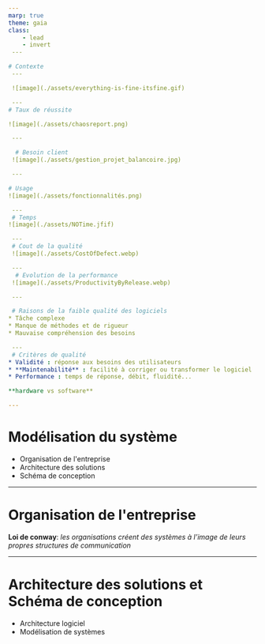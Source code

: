 ```yaml
---
marp: true
theme: gaia
class:
    - lead
    - invert
 ---

# Contexte
 ---

 ![image](./assets/everything-is-fine-itsfine.gif)

 ---
# Taux de réussite

![image](./assets/chaosreport.png)

 ---

  # Besoin client
 ![image](./assets/gestion_projet_balancoire.jpg)

 ---

# Usage
![image](./assets/fonctionnalités.png)

 ---
 # Temps
![image](./assets/NOTime.jfif)

 ---
 # Cout de la qualité
 ![image](./assets/CostOfDefect.webp)

 ---
  # Evolution de la performance
 ![image](./assets/ProductivityByRelease.webp)

 ---

 # Raisons de la faible qualité des logiciels
* Tâche complexe
* Manque de méthodes et de rigueur
* Mauvaise compréhension des besoins

 ---
 # Critères de qualité
* Validité : réponse aux besoins des utilisateurs
* **Maintenabilité** : facilité à corriger ou transformer le logiciel
* Performance : temps de réponse, débit, fluidité...

**hardware vs software**

---
```

# Modélisation du système

* Organisation de l'entreprise
* Architecture des solutions
* Schéma de conception

 ---
 # Organisation de l'entreprise

**Loi de conway**:
 _les organisations créent des systèmes à l’image de leurs propres structures de communication_

 ---

 # Architecture des solutions et Schéma de conception

* Architecture logiciel
* Modélisation de systèmes